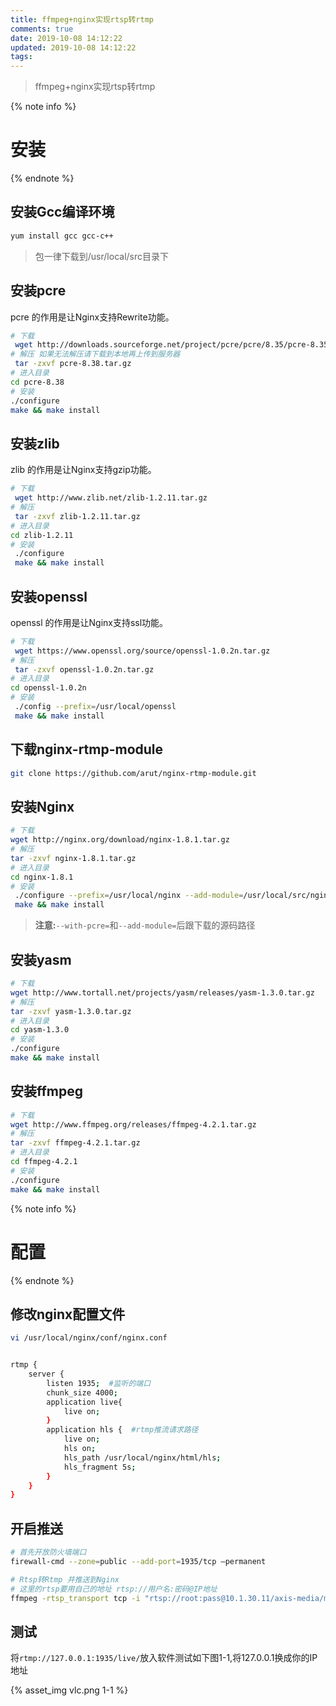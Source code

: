 ```yaml
---
title: ffmpeg+nginx实现rtsp转rtmp
comments: true
date: 2019-10-08 14:12:22
updated: 2019-10-08 14:12:22
tags:
---
```


<blockquote class="blockquote-center">ffmpeg+nginx实现rtsp转rtmp</blockquote>

<!--more-->

{% note info %}
# 安装
{% endnote %}

## 安装Gcc编译环境

```bash
yum install gcc gcc-c++
```
> 包一律下载到/usr/local/src目录下

## 安装pcre

pcre 的作用是让Nginx支持Rewrite功能。

```bash
# 下载
 wget http://downloads.sourceforge.net/project/pcre/pcre/8.35/pcre-8.35.tar.gz
# 解压 如果无法解压请下载到本地再上传到服务器
 tar -zxvf pcre-8.38.tar.gz
# 进入目录
cd pcre-8.38
# 安装
./configure
make && make install
```
## 安装zlib

zlib 的作用是让Nginx支持gzip功能。

```bash
# 下载
 wget http://www.zlib.net/zlib-1.2.11.tar.gz
# 解压
 tar -zxvf zlib-1.2.11.tar.gz
# 进入目录
cd zlib-1.2.11
# 安装
 ./configure
 make && make install
```
## 安装openssl
openssl 的作用是让Nginx支持ssl功能。

```bash
# 下载 
 wget https://www.openssl.org/source/openssl-1.0.2n.tar.gz
# 解压
 tar -zxvf openssl-1.0.2n.tar.gz
# 进入目录
cd openssl-1.0.2n
# 安装
 ./config --prefix=/usr/local/openssl
 make && make install
```

## 下载nginx-rtmp-module

```bash
git clone https://github.com/arut/nginx-rtmp-module.git
```

## 安装Nginx

```bash
# 下载 
wget http://nginx.org/download/nginx-1.8.1.tar.gz
# 解压
tar -zxvf nginx-1.8.1.tar.gz
# 进入目录
cd nginx-1.8.1
# 安装
 ./configure --prefix=/usr/local/nginx --add-module=/usr/local/src/nginx-rtmp-module --with-pcre=/usr/local/src/pcre-8.35 --with-zlib=/usr/local/src/zlib-1.2.11 --with-openssl=/usr/local/src/openssl-1.0.2n
 make && make install
```

> **注意:**`--with-pcre=`和`--add-module=`后跟下载的源码路径

## 安装yasm

```bash
# 下载
wget http://www.tortall.net/projects/yasm/releases/yasm-1.3.0.tar.gz
# 解压
tar -zxvf yasm-1.3.0.tar.gz
# 进入目录
cd yasm-1.3.0
# 安装
./configure
make && make install
```
## 安装ffmpeg

```bash
# 下载
wget http://www.ffmpeg.org/releases/ffmpeg-4.2.1.tar.gz
# 解压
tar -zxvf ffmpeg-4.2.1.tar.gz
# 进入目录
cd ffmpeg-4.2.1
# 安装
./configure
make && make install
```
{% note info %}
# 配置
{% endnote %}

## 修改nginx配置文件

```bash
vi /usr/local/nginx/conf/nginx.conf


rtmp {    
    server {    
        listen 1935;  #监听的端口  
        chunk_size 4000;
        application live{
            live on;
        }
        application hls {  #rtmp推流请求路径  
            live on;    
            hls on;    
            hls_path /usr/local/nginx/html/hls;    
            hls_fragment 5s;
        }
    }
}
```
## 开启推送
```bash
# 首先开放防火墙端口
firewall-cmd --zone=public --add-port=1935/tcp –permanent

# Rtsp转Rtmp 并推送到Nginx
# 这里的rtsp要用自己的地址 rtsp://用户名:密码@IP地址
ffmpeg -rtsp_transport tcp -i "rtsp://root:pass@10.1.30.11/axis-media/media.amp" -vcodec copy  -acodec copy -f flv "rtmp://127.0.0.1:1935/live/"
```
## 测试

将`rtmp://127.0.0.1:1935/live/`放入软件测试如下图1-1,将127.0.0.1换成你的IP地址

{% asset_img vlc.png 1-1 %}
